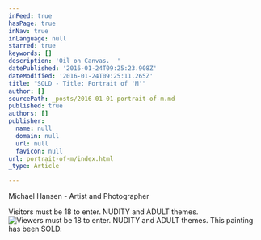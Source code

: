 ```yaml
---
inFeed: true
hasPage: true
inNav: true
inLanguage: null
starred: true
keywords: []
description: 'Oil on Canvas.  '
datePublished: '2016-01-24T09:25:23.908Z'
dateModified: '2016-01-24T09:25:11.265Z'
title: "SOLD - Title: Portrait of 'M'"
author: []
sourcePath: _posts/2016-01-01-portrait-of-m.md
published: true
authors: []
publisher:
  name: null
  domain: null
  url: null
  favicon: null
url: portrait-of-m/index.html
_type: Article

---
```

Michael Hansen - Artist and Photographer

Visitors must be 18 to enter.  NUDITY and ADULT themes.
![Viewers must be 18 to enter.  NUDITY and ADULT themes.  This painting has been SOLD.](https://s3-us-west-2.amazonaws.com/the-grid-img/p/04d0e805c7b06a9cf88b946ab04101919505eb92.jpg)